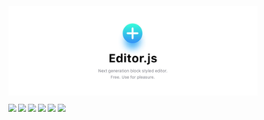 <a href="https://github.com/codex-team/editor.js"><p align="center"><img src="/profile/assets/3e859c74-cebd-4202-bf51-4c7945569a4c.jpg"></p></a>

[![](https://badgen.net/badge/codex-team/editorjs?icon=github)](https://github.com/codex-team/editorjs)
[![](https://badgen.net/github/last-commit/codex-team/editorjs/next)](https://github.com/codex-team/editorjs)
[![](https://badgen.net/npm/v/@editorjs/editorjs/latest)](https://www.npmjs.com/package/@editorjs/editorjs)
[![](https://badgen.net/npm/v/@editorjs/editorjs/next)](https://www.npmjs.com/package/@editorjs/editorjs)
[![](https://badgen.net/github/license/codex-team/editorjs)](https://github.com/codex-team/editor.js/blob/next/LICENSE)
[![](https://badgen.net/github/open-issues/codex-team/editorjs)](https://github.com/codex-team/editorjs/issues)
